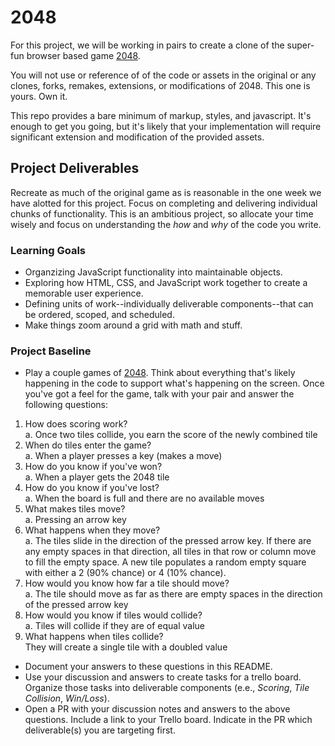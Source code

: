 # 2048
For this project, we will be working in pairs to create a clone of the super-fun browser based game [2048](http://gabrielecirulli.github.io/2048/).

You will not use or reference of of the code or assets in the original or any clones, forks, remakes, extensions, or modifications of 2048. This one is yours. Own it.

This repo provides a bare minimum of markup, styles, and javascript. It's enough to get you going, but it's likely that your implementation will require significant extension and modification of the provided assets.

## Project Deliverables
Recreate as much of the original game as is reasonable in the one week we have alotted for this project. Focus on completing and delivering individual chunks of functionality. This is an ambitious project, so allocate your time wisely and focus on understanding the _how_ and _why_ of the code you write.

### Learning Goals
- Organzizing JavaScript functionality into maintainable objects.
- Exploring how HTML, CSS, and JavaScript work together to create a memorable user experience.
- Defining units of work--individually deliverable components--that can be ordered, scoped, and scheduled.
- Make things zoom around a grid with math and stuff.

### Project Baseline
- Play a couple games of [2048](http://gabrielecirulli.github.io/2048/). Think about everything that's likely happening in the code to support what's happening on the screen. Once you've got a feel for the game, talk with your pair and answer the following questions:
1. How does scoring work?  
  a. Once two tiles collide, you earn the score of the newly combined tile  
1. When do tiles enter the game?  
  a. When a player presses a key (makes a move)  
1. How do you know if you've won?  
  a. When a player gets the 2048 tile  
1. How do you know if you've lost?  
  a. When the board is full and there are no available moves  
1. What makes tiles move?  
  a. Pressing an arrow key  
1. What happens when they move?  
  a. The tiles slide in the direction of the pressed arrow key. If there are any empty spaces in that direction, all tiles in that row or column move to fill the empty space. A new tile populates a random empty square with either a 2 (90% chance) or 4 (10% chance).  
1. How would you know how far a tile should move?  
  a. The tile should move as far as there are empty spaces in the direction of the pressed arrow key  
1. How would you know if tiles would collide?  
  a. Tiles will collide if they are of equal value  
1. What happens when tiles collide?  
They will create a single tile with a doubled value  
- Document your answers to these questions in this README.
- Use your discussion and answers to create tasks for a trello board. Organize those tasks into deliverable components (e.e., _Scoring_, _Tile Collision_, _Win/Loss_).
- Open a PR with your discussion notes and answers to the above questions. Include a link to your Trello board. Indicate in the PR which deliverable(s) you are targeting first.
